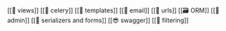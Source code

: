 [[🌁 views]]
[[🌱 celery]]
[[🎨 templates]]
[[📨 email]]
[[🔗 urls]]
[[🗃️ ORM]]
[[🪪 admin]]
[[🪬 serializers and forms]]
[[😎 swagger]]
[[🚰 filtering]]
